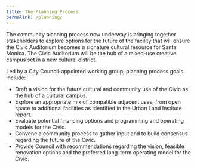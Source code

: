 ```yaml
---
title: The Planning Process
permalink: /planning/
---
```


The community planning process now underway is bringing together stakeholders to explore options for the future of the facility that will ensure the Civic Auditorium becomes a signature cultural resource for Santa Monica. The Civic Auditorium will be the hub of a mixed-use creative campus set in a new cultural district. 

Led by a City Council-appointed working group, planning process goals include:

- Draft a vision for the future cultural and community use of the Civic as the hub of a cultural campus.
- Explore an appropriate mix of compatible adjacent uses, from open space to additional facilities as identified in the Urban Land Institute report. 
- Evaluate potential financing options and programming and operating models for the Civic.
- Convene a community process to gather input and to build consensus regarding the future of the Civic.
- Provide Council with recommendations regarding the vision, feasible renovation options and the preferred long-term operating model for the Civic.
